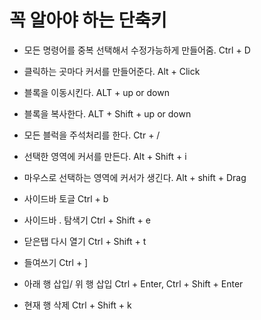 # 꼭 알아야 하는 단축키

- 모든 명령어를 중복 선택해서 수정가능하게 만들어줌.
  Ctrl + D

- 클릭하는 곳마다 커서를 만들어준다.
  Alt + Click

- 블록을 이동시킨다.
  ALT + up or down

- 블록을 복사한다.
  ALT + Shift + up or down

- 모든 블럭을 주석처리를 한다.
  Ctr + /

- 선택한 영역에 커서를 만든다.
  Alt + Shift + i

- 마우스로 선택하는 영역에 커서가 생긴다.
  Alt + shift + Drag

- 사이드바 토글
  Ctrl + b

- 사이드바 . 탐색기
  Ctrl + Shift + e

- 닫은탭 다시 열기
  Ctrl + Shift + t

- 들여쓰기
  Ctrl + ]

- 아래 행 삽입/ 위 행 삽입
  Ctrl + Enter, Ctrl + Shift + Enter

- 현재 행 삭제
  Ctrl + Shift + k
